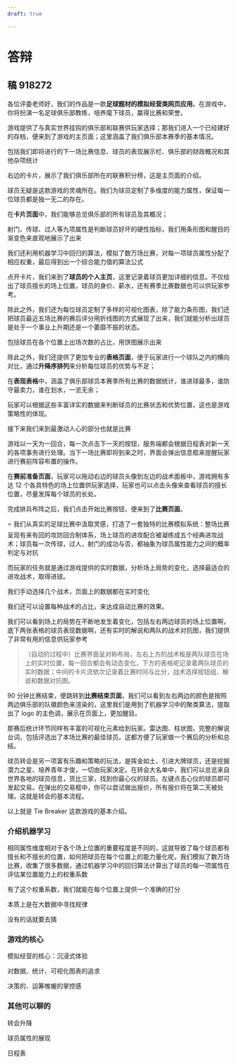 ```yaml
---
draft: true

---
```


# 答辩

## 稿 918272

各位评委老师好，我们的作品是一款**足球题材的模拟经营类网页应用**。在游戏中，你将扮演一名足球俱乐部教练，培养麾下球员，赢得比赛和荣誉。

游戏提供了与真实世界挂钩的俱乐部和联赛供玩家选择；那我们进入一个已经建好的存档，便来到了游戏的主页面；这里涵盖了我们俱乐部本赛季的基本情况。

包括我们即将进行的下一场比赛信息、球员的表现展示栏、俱乐部的财政概况和其他杂项统计

右边的卡片，展示了我们俱乐部所在的联赛积分榜，这是主页面的介绍。



球员无疑是这款游戏的灵魂所在。我们为球员定制了多维度的能力属性，保证每一位球员都是独一无二的存在。

在**卡片页面**中，我们能够总览俱乐部的所有球员及其概况；

射门、传球、过人等九项属性是判断球员好坏的硬性指标，我们用条形图和醒目的渐变色来直观地展示了出来

我们还利用机器学习中回归的算法，模拟了数万场比赛，对每一项球员属性分配了相应权重，最后得到出一个综合能力值的算法公式



点开卡片，我们来到了**球员的个人主页**，这里记录着球员更加详细的信息。不仅给出了球员擅长的场上位置，球员的身价、薪水，还有赛季比赛数据也可以供玩家参考。

除此之外，我们还为每位球员定制了多样的可视化图表，除了能力条形图，我们还把球员最近五场比赛的赛后评分用折线图的方式展现了出来，我们就能分析出球员是处于一个事业上升期还是一个萎靡不振的状态。

包括球员在各个位置上出场次数的占比，用饼图展示出来



除此之外，我们还提供了更加专业的**表格页面**，便于玩家进行一个球队之内的横向对比，通过**升降序排列**来分析每位球员的优势与不足；

在**表现表格**中，涵盖了俱乐部球员本赛季所有比赛的数据统计，谁进球最多，谁防守最卖力，谁在划水，一览无余；

玩家可以根据这些丰富详实的数据来判断球员的比赛状态和优势位置，这也是游戏策略性的体现。

接下来我们来到最激动人心的部分也就是比赛

游戏以一天为一回合，每一次点击下一天的按钮，服务端都会根据日程表对新一天的各项事务进行处理。当下一场比赛即将到来之时，界面会弹出信息框来提醒玩家进行赛前阵容布置的操作。

在**赛前准备页面**，玩家可以拖动右边的球员头像到左边的战术面板中，游戏拥有多达 12 个各具特色的场上位置供玩家选择，玩家也可以点击头像来查看球员的擅长位置，尽量发挥每个球员的长处。

完成排兵布阵之后，我们点击开始比赛按钮，便来到了**比赛页面**。

:star: 我们从真实的足球比赛中汲取灵感，打造了一套独特的比赛模拟系统：整场比赛呈现有来有回的攻防回合制体系，场上球员的进攻配合被凝练成五个经典进攻战术；球员每一次传球，过人，射门的成功与否，都抽象为球员属性能力之间的概率判定与对抗

而玩家的任务就是通过游戏提供的实时数据，分析场上局势的变化，选择最适合的进攻战术，取得进球。

我们手动选择几个战术，页面上的数据都在实时变化	

我们还可以设置每种战术的占比，来达成自动比赛的效果。

我们可以看到场上的局势在不断地发生着变化，包括左右两边球员的场上位置啊，底下两张表格的球员表现数据啊，还有实时的解说和两队的战术对抗图，我们提供了非常有用的信息供玩家参考

> （自动的过程中）比赛界面呈对称布局，左右上方的战术板是两队球员在场上的实时位置，每一回合都会有动态变化，下方的表格呢记录着两队球员的实时数据；中间的卡片流依次记录着比赛时间与比分，战术选择按钮组、解说和数据对抗图。

90 分钟比赛结束，便跳转到**比赛结束页面**，我们可以看到左右两边的颜色是按照两边俱乐部的队徽颜色来渲染的，这里我们是用到了机器学习中的聚类算法，提取出了 logo 的主色调，展示在页面上，更加醒目。

那赛后统计环节同样有丰富的可视化元素给到玩家。雷达图、柱状图，完整的解说台词，包括评选出了本场比赛的最佳球员。这都方便了玩家做一个赛后的分析和总结。



球员转会是另一项富有乐趣和策略的玩法，是挥金如土、引进大牌球员，还是挖掘潜力之星、培养青年才俊，一切由玩家决定。在转会大名单中，我们可以总览来自世界各地的球员信息，货比三家，找到你最心仪的球员。左键点击心仪的球员即可发起交易。在弹出的交易框中，你可以尝试做出报价，所有报价将在第二天被处理。这就是转会的基本流程。

以上就是 Tie Breaker 这款游戏的基本介绍。



### 介绍机器学习

相同属性维度相对于各个场上位置的重要程度是不同的，这就导致了每个球员都有擅长和不擅长的位置，如何把球员在每个位置上的能力量化呢，我们模拟了数万场比赛，收集了很多数据，通过机器学习中的回归算法计算出了球员的每一项属性在评估某位置能力上的权重系数

有了这个权重系数，我们就能在每个位置上提供一个准确的打分

本质上是在大数据中寻找规律

没有的话就要去猜

### 游戏的核心

模拟经营的核心：沉浸式体验

对数据、统计、可视化图表的追求

决策的、运筹帷幄的掌控感

### 其他可以聊的

转会升降

球员属性的展现

日程表